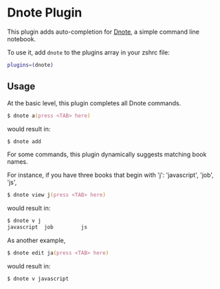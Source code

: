 # Dnote Plugin

This plugin adds auto-completion for [Dnote](https://www.getdnote.com/), a simple command line notebook.

To use it, add `dnote` to the plugins array in your zshrc file:

```zsh
plugins=(dnote)
```

## Usage

At the basic level, this plugin completes all Dnote commands.

```zsh
$ dnote a(press <TAB> here)
```

would result in:

```zsh
$ dnote add
```

For some commands, this plugin dynamically suggests matching book names.

For instance, if you have three books that begin with 'j': 'javascript', 'job', 'js',

```zsh
$ dnote view j(press <TAB> here)
```

would result in:

```zsh
$ dnote v j
javascript  job         js
```

As another example,

```zsh
$ dnote edit ja(press <TAB> here)
```

would result in:


```zsh
$ dnote v javascript
``````
